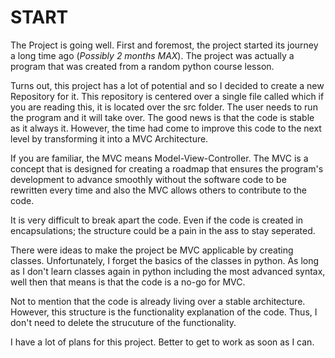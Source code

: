 

# START


The Project is going well. First and foremost, the project started its journey a long time ago (_Possibly 2 months MAX_). The project was actually a program that was created from a random python course lesson. 

Turns out, this project has a lot of potential and so I decided to create a new Repository for it. This repository is centered over a single file called which if you are reading this, it is located over the src folder. The user needs to run the program and it will take over. The good news is that the code is stable as it always it. However, the time had come to improve this code to the next level by transforming it into a MVC Architecture. 


If you are familiar, the MVC means Model-View-Controller. The MVC is a concept that is designed for creating a roadmap that ensures the program's development to advance smoothly without the software code to be rewritten every time and also the MVC allows others to contribute to the code.

It is very difficult to break apart the code. Even if the code is created in encapsulations; the structure could be a pain in the ass to stay seperated. 

There were ideas to make the project be MVC applicable by creating classes. Unfortunately, I forget the basics of the classes in python. As long as I don't learn classes again in python including the most advanced syntax, well then that means is that the code is a no-go for MVC. 

Not to mention that the code is already living over a stable architecture. However, this structure is the functionality explanation of the code. Thus, I don't need to delete the strucuture of the functionality.

I have a lot of plans for this project. Better to get to work as soon as I can.